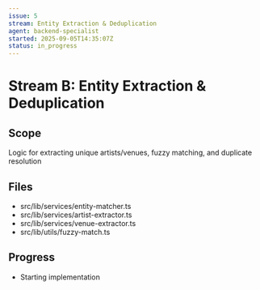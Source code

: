 ```yaml
---
issue: 5
stream: Entity Extraction & Deduplication
agent: backend-specialist
started: 2025-09-05T14:35:07Z
status: in_progress
---
```


# Stream B: Entity Extraction & Deduplication

## Scope
Logic for extracting unique artists/venues, fuzzy matching, and duplicate resolution

## Files
- src/lib/services/entity-matcher.ts
- src/lib/services/artist-extractor.ts
- src/lib/services/venue-extractor.ts
- src/lib/utils/fuzzy-match.ts

## Progress
- Starting implementation